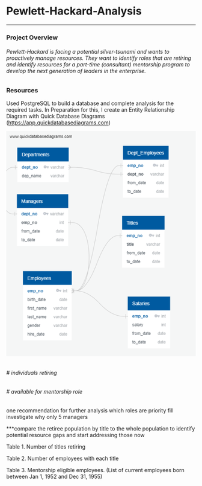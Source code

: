 # Pewlett-Hackard-Analysis
------
### Project Overview
###### Pewlett-Hackard is facing a potential silver-tsunami and wants to proactively manage resources.  They want to identify roles that are retiring and identify resources for a part-time (consultant) mentorship program to develop the next generation of leaders in the enterprise.

### Resources
Used PostgreSQL to build a database and complete analysis for the required tasks.  In Preparation for this, I create an Entity Relationship Diagram with Quick Database Diagrams (https://app.quickdatabasediagrams.com)

![EmployeeDB](https://github.com/TrentBrunson/Pewlett-Hackard-Analysis/blob/master/EmployeeDB.png)
######

###### # individuals retiring
###### # available for mentorship role

one recommendation for further analysis
which roles are priority fill
investigate why only 5 managers

***compare the retiree population by title to the whole population to identify potential resource gaps and start addressing those now

Table 1. Number of titles retiring

Table 2. Number of employees with each title

Table 3. Mentorship eligible employees.  (List of current employees born between Jan 1, 1952 and Dec 31, 1955)

